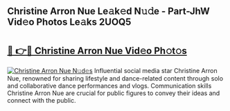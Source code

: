 ## Christine Arron Nue Le𝚊k𝚎d N𝚞𝚍e - Part-JhW Vid𝚎o Photos Le𝚊ks 2UOQ5

# <h2><a href="http://fb6vex.evod.top/?m=Christine+Arron+Nue">🔗 👉🔴 Christine Arron Nue Vid𝚎o Ph𝚘t𝚘s</a></h2>

[![Christine Arron Nue N𝚞d𝚎s](https://i.imgur.com/8V9OHl7.gif)](http://fb6vex.evod.top/?m=Christine+Arron+Nue)
Influential social media star Christine Arron Nue, renowned for sharing lifestyle and dance-related content through solo and collaborative dance performances and vlogs. Communication skills Christine Arron Nue are crucial for public figures to convey their ideas and connect with the public. 
